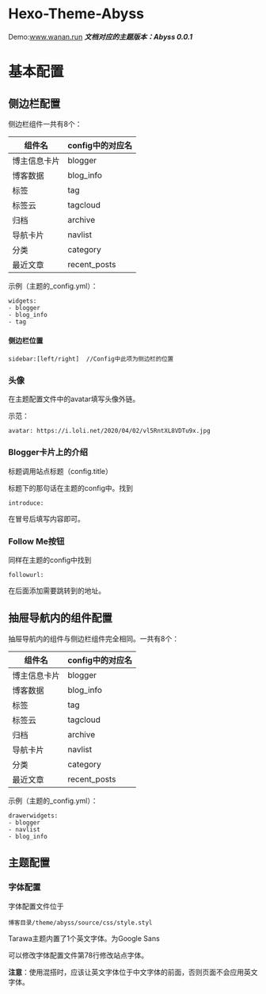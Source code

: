 # Hexo-Theme-Abyss
Demo:www.wanan.run
***文档对应的主题版本：Abyss 0.0.1***

# 基本配置
## 侧边栏配置

侧边栏组件一共有8个：

组件名 | config中的对应名
---|---
博主信息卡片 | blogger
博客数据 | blog_info
标签 | tag
标签云 | tagcloud
归档 | archive
导航卡片 | navlist
分类 | category
最近文章 | recent_posts

示例（主题的_config.yml）：

```
widgets:
- blogger
- blog_info
- tag
```
#### 侧边栏位置
```
sidebar:[left/right]  //Config中此项为侧边栏的位置
```


### 头像
在主题配置文件中的avatar填写头像外链。

示范：

```
avatar: https://i.loli.net/2020/04/02/vl5RntXL8VDTu9x.jpg
```
### Blogger卡片上的介绍

标题调用站点标题（config.title）

标题下的那句话在主题的config中。找到

```
introduce:
```
在冒号后填写内容即可。

### Follow Me按钮

同样在主题的config中找到
```
followurl:
```
在后面添加需要跳转到的地址。

## 抽屉导航内的组件配置
抽屉导航内的组件与侧边栏组件完全相同。一共有8个：

组件名 | config中的对应名
---|---
博主信息卡片 | blogger
博客数据 | blog_info
标签 | tag
标签云 | tagcloud
归档 | archive
导航卡片 | navlist
分类 | category
最近文章 | recent_posts

示例（主题的_config.yml）：

```
drawerwidgets:
- blogger
- navlist
- blog_info
```

## 主题配置
### 字体配置

字体配置文件位于
```
博客目录/theme/abyss/source/css/style.styl
```
Tarawa主题内置了1个英文字体。为Google Sans

可以修改字体配置文件第78行修改站点字体。

**注意**：使用混搭时，应该让英文字体位于中文字体的前面，否则页面不会应用英文字体。

